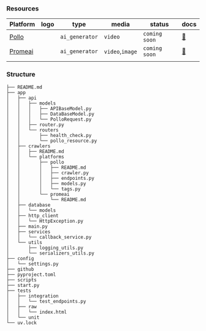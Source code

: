 ### Resources

| Platform                                       | logo | type           | media           | status        | docs                                                       |
| ---------------------------------------------- | ---- | -------------- | --------------- | ------------- | ---------------------------------------------------------- |
| <a href="https://pollo.ai">Pollo</a>           |      | `ai_generator` | `video`         | `coming soon` | <a href="/app/crawlers/platforms/pollo/README.md">📄</a>   |
| <a href="https://www.promeai.pro/">Promeai</a> |      | `ai_generator` | `video`,`image` | `coming soon` | <a href="/app/crawlers/platforms/promeai/README.md">📄</a> |
|                                                |      |                |                 |               |                                                            |

### Structure

```shell
├── README.md
├── app
│   ├── api
│   │   ├── models
│   │   │   ├── APIBaseModel.py
│   │   │   ├── DataBaseModel.py
│   │   │   └── PolloRequest.py
│   │   ├── router.py
│   │   └── routers
│   │       ├── health_check.py
│   │       └── pollo_resource.py
│   ├── crawlers
│   │   ├── README.md
│   │   └── platforms
│   │       ├── pollo
│   │       │   ├── README.md
│   │       │   ├── crawler.py
│   │       │   ├── endpoints.py
│   │       │   ├── models.py
│   │       │   └── tags.py
│   │       └── promeai
│   │           └── README.md
│   ├── database
│   │   └── models
│   ├── http_client
│   │   └── HttpException.py
│   ├── main.py
│   ├── services
│   │   └── callback_service.py
│   └── utils
│       ├── logging_utils.py
│       └── serializers_utils.py
├── config
│   └── settings.py
├── github
├── pyproject.toml
├── scripts
├── start.py
├── tests
│   ├── integration
│   │   └── test_endpoints.py
│   ├── raw
│   │   └── index.html
│   └── unit
└── uv.lock

```
